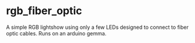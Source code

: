 # rgb_fiber_optic
A simple RGB lightshow using only a few LEDs designed to connect to fiber optic cables. Runs on an arduino gemma.
